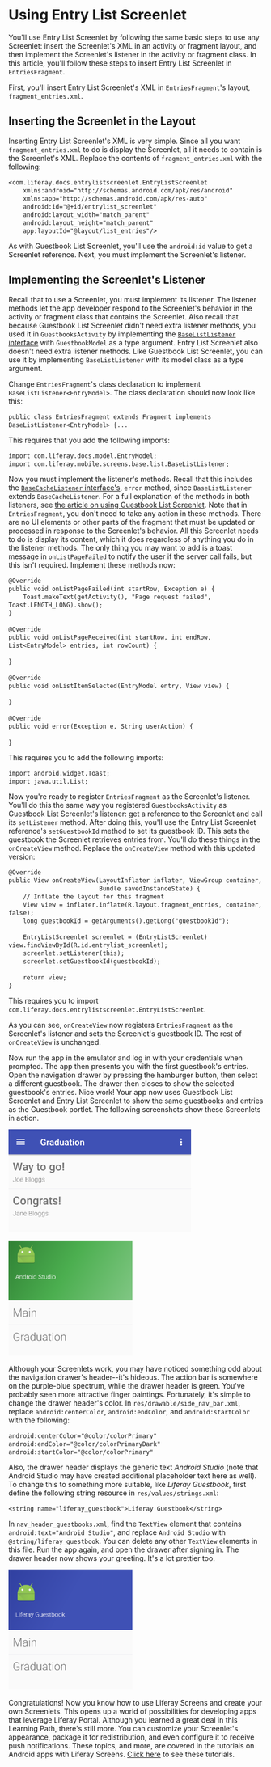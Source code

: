 # Using Entry List Screenlet [](id=using-entry-list-screenlet)

You'll use Entry List Screenlet by following the same basic steps to use any 
Screenlet: insert the Screenlet's XML in an activity or fragment layout, and 
then implement the Screenlet's listener in the activity or fragment class. In 
this article, you'll follow these steps to insert Entry List Screenlet in 
`EntriesFragment`. 

First, you'll insert Entry List Screenlet's XML in `EntriesFragment`'s layout, 
`fragment_entries.xml`. 

## Inserting the Screenlet in the Layout [](id=inserting-the-screenlet-in-the-layout)

Inserting Entry List Screenlet's XML is very simple. Since all you want 
`fragment_entries.xml` to do is display the Screenlet, all it needs to contain 
is the Screenlet's XML. Replace the contents of `fragment_entries.xml` with the 
following: 

    <com.liferay.docs.entrylistscreenlet.EntryListScreenlet
        xmlns:android="http://schemas.android.com/apk/res/android"
        xmlns:app="http://schemas.android.com/apk/res-auto"
        android:id="@+id/entrylist_screenlet"
        android:layout_width="match_parent"
        android:layout_height="match_parent"
        app:layoutId="@layout/list_entries"/>

As with Guestbook List Screenlet, you'll use the `android:id` value to get a 
Screenlet reference. Next, you must implement the Screenlet's listener. 

## Implementing the Screenlet's Listener [](id=implementing-the-screenlets-listener)

Recall that to use a Screenlet, you must implement its listener. The listener 
methods let the app developer respond to the Screenlet's behavior in the 
activity or fragment class that contains the Screenlet. Also recall that because 
Guestbook List Screenlet didn't need extra listener methods, you used it in 
`GuestbooksActivity` by implementing the 
[`BaseListListener` interface](https://github.com/liferay/liferay-screens/blob/2.1.0/android/library/src/main/java/com/liferay/mobile/screens/base/list/BaseListListener.java) 
with `GuestbookModel` as a type argument. Entry List Screenlet also doesn't need 
extra listener methods. Like Guestbook List Screenlet, you can use it by 
implementing `BaseListListener` with its model class as a type argument. 

Change `EntriesFragment`'s class declaration to implement 
`BaseListListener<EntryModel>`. The class declaration should now look like this: 

    public class EntriesFragment extends Fragment implements BaseListListener<EntryModel> {...

This requires that you add the following imports:

    import com.liferay.docs.model.EntryModel;
    import com.liferay.mobile.screens.base.list.BaseListListener;

Now you must implement the listener's methods. Recall that this includes the 
[`BaseCacheListener` interface's](https://github.com/liferay/liferay-screens/blob/2.1.0/android/library/src/main/java/com/liferay/mobile/screens/base/list/BaseListListener.java), 
`error` method, since `BaseListListener` extends `BaseCacheListener`. For a full 
explanation of the methods in both listeners, see 
[the article on using Guestbook List Screenlet](/develop/tutorials/-/knowledge_base/7-0/using-guestbook-list-screenlet). 
Note that in `EntriesFragment`, you don't need to take any action in these 
methods. There are no UI elements or other parts of the fragment that must be 
updated or processed in response to the Screenlet's behavior. All this Screenlet 
needs to do is display its content, which it does regardless of anything you do 
in the listener methods. The only thing you may want to add is a toast message 
in `onListPageFailed` to notify the user if the server call fails, but this 
isn't required. Implement these methods now: 

    @Override
    public void onListPageFailed(int startRow, Exception e) {
        Toast.makeText(getActivity(), "Page request failed", Toast.LENGTH_LONG).show();
    }

    @Override
    public void onListPageReceived(int startRow, int endRow, List<EntryModel> entries, int rowCount) {

    }

    @Override
    public void onListItemSelected(EntryModel entry, View view) {

    }

    @Override
    public void error(Exception e, String userAction) {

    }

This requires you to add the following imports:

    import android.widget.Toast;
    import java.util.List;

Now you're ready to register `EntriesFragment` as the Screenlet's listener. 
You'll do this the same way you registered `GuestbooksActivity` as Guestbook 
List Screenlet's listener: get a reference to the Screenlet and call its 
`setListener` method. After doing this, you'll use the Entry List Screenlet 
reference's `setGuestbookId` method to set its guestbook ID. This sets the 
guestbook the Screenlet retrieves entries from. You'll do these things in the 
`onCreateView` method. Replace the `onCreateView` method with this updated 
version: 

    @Override
    public View onCreateView(LayoutInflater inflater, ViewGroup container,
                             Bundle savedInstanceState) {
        // Inflate the layout for this fragment
        View view = inflater.inflate(R.layout.fragment_entries, container, false);
        long guestbookId = getArguments().getLong("guestbookId");

        EntryListScreenlet screenlet = (EntryListScreenlet) view.findViewById(R.id.entrylist_screenlet);
        screenlet.setListener(this);
        screenlet.setGuestbookId(guestbookId);

        return view;
    }

This requires you to import 
`com.liferay.docs.entrylistscreenlet.EntryListScreenlet`. 

As you can see, `onCreateView` now registers `EntriesFragment` as the 
Screenlet's listener and sets the Screenlet's guestbook ID. The rest of 
`onCreateView` is unchanged. 

Now run the app in the emulator and log in with your credentials when prompted. 
The app then presents you with the first guestbook's entries. Open the 
navigation drawer by pressing the hamburger button, then select a different 
guestbook. The drawer then closes to show the selected guestbook's entries. Nice 
work! Your app now uses Guestbook List Screenlet and Entry List Screenlet to 
show the same guestbooks and entries as the Guestbook portlet. The following 
screenshots show these Screenlets in action. 

![Figure 1: Entry List Screenlet displays guestbook entries in your app.](../../../images/android-guestbooks-entries-screenlets.png)

![Figure 2: Guestbook List Screenlet displays guestbooks in the navigation drawer.](../../../images/android-guestbook-screenlet-drawer-01.png)

Although your Screenlets work, you may have noticed something odd about the 
navigation drawer's header--it's hideous. The action bar is somewhere on the 
purple-blue spectrum, while the drawer header is green. You've probably seen 
more attractive finger paintings. Fortunately, it's simple to change the drawer 
header's color. In `res/drawable/side_nav_bar.xml`, replace 
`android:centerColor`, `android:endColor`, and `android:startColor` with the 
following: 

    android:centerColor="@color/colorPrimary"
    android:endColor="@color/colorPrimaryDark"
    android:startColor="@color/colorPrimary"

Also, the drawer header displays the generic text *Android Studio* (note that 
Android Studio may have created additional placeholder text here as well). To 
change this to something more suitable, like *Liferay Guestbook*, first define 
the following string resource in `res/values/strings.xml`: 

    <string name="liferay_guestbook">Liferay Guestbook</string>

In `nav_header_guestbooks.xml`, find the `TextView` element that contains 
`android:text="Android Studio"`, and replace `Android Studio` with 
`@string/liferay_guestbook`. You can delete any other `TextView` elements in 
this file. Run the app again, and open the drawer after signing in. The 
drawer header now shows your greeting. It's a lot prettier too. 

![Figure 3: The drawer header looks a lot better after some light customization.](../../../images/android-guestbook-screenlet-drawer-02.png)

Congratulations! Now you know how to use Liferay Screens and create your own 
Screenlets. This opens up a world of possibilities for developing apps that 
leverage Liferay Portal. Although you learned a great deal in this Learning 
Path, there's still more. You can customize your Screenlet's appearance, package 
it for redistribution, and even configure it to receive push notifications. 
These topics, and more, are covered in the tutorials on Android apps with 
Liferay Screens. 
[Click here](/develop/tutorials/-/knowledge_base/7-0/android-apps-with-liferay-screens) 
to see these tutorials. 
